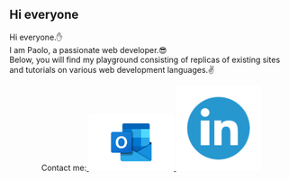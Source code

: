 <h2>Hi everyone </h2>
<p>
    Hi everyone.✋
    <br>
    I am Paolo, a passionate web developer.😎
    <br>
    Below, you will find my playground consisting of replicas of existing sites and tutorials on various web development languages.✌️
</p>
<div align=center>
    Contact me:<a href="mailto:p.suero@outlook.it">
        <img width=30% src="https://github.com/p-suero/p-suero/blob/master/img/outlook.png" alt="">
    </a>
    <a href="https://www.linkedin.com/in/paolo-suero/">
        <img width=30% src="https://github.com/p-suero/p-suero/blob/master/img/linkedin.png" alt="">
    </a>
<div>
